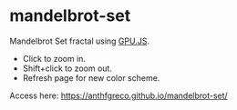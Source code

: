 ﻿# mandelbrot-set

Mandelbrot Set fractal using [GPU.JS](https://gpu.rocks).

- Click to zoom in.
- Shift+click to zoom out.
- Refresh page for new color scheme.

Access here: https://anthfgreco.github.io/mandelbrot-set/
